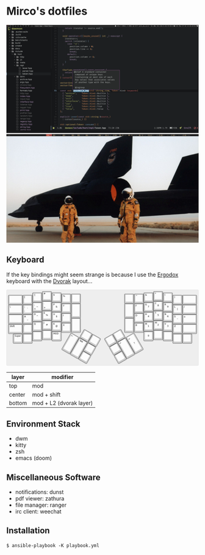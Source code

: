 # Mirco's dotfiles

![](https://raw.githubusercontent.com/mircodezorzi/dotfiles/master/200720-1338-26.png)
![](https://raw.githubusercontent.com/mircodezorzi/dotfiles/master/200429-1554-00.png)

## Keyboard

If the key bindings might seem strange is because I use the
[Ergodox](https://www.ergodox.io/) keyboard with the
[Dvorak](https://www.dvorak-keyboard.com/) layout...

![](https://raw.githubusercontent.com/mircodezorzi/dotfiles/master/keyboard-layout.png)

| layer  | modifier                |
|--------|-------------------------|
| top    | mod                     |
| center | mod + shift             |
| bottom | mod + L2 (dvorak layer) |

## Environment Stack

- dwm
- kitty
- zsh
- emacs (doom)

## Miscellaneous Software

- notifications: dunst
- pdf viewer: zathura
- file manager: ranger
- irc client: weechat

## Installation

```
$ ansible-playbook -K playbook.yml
```
